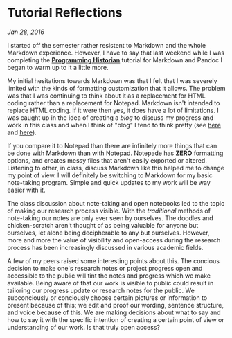 # Tutorial Reflections
_Jan 28, 2016_

I started off the semester rather resistent to Markdown and the whole Markdown experience. However, I have to say that last weekend while I was completing the [__Programming Historian__](http://programminghistorian.org/lessons/sustainable-authorship-in-plain-text-using-pandoc-and-markdown) tutorial for Markdown and Pandoc I began to warm up to it a little more.

My initial hesitations towards Markdown was that I felt that I was severely limited with the kinds of formatting customization that it allows. The problem was that I was continuing to think about it as a replacement for HTML coding rather than a replacement for Notepad. Markdown isn't intended to replace HTML coding. If it were then yes, it does have a lot of limitations. I was caught up in the idea of creating a _blog_ to discuss my progress and work in this class and when I think of "blog" I tend to think pretty (see [here](http://thingstalk.wordpress.com) and [here](http://rhymeswithfloral.github.io)). 

If you compare it to Notepad than there are infinitely more things that can be done with Markdown than with Notepad. Notepade has __ZERO__ formatting options, and creates messy files that aren't easily exported or altered. Listening to other, in class, discuss Markdown like this helped me to change my point of view. I will definitely be switching to Markdown for my basic note-taking program. Simple and quick updates to my work will be way easier with it.

The class discussion about note-taking and open notebooks led to the topic of making our research process visible. With the _traditional_ methods of note-taking our notes are only ever seen by ourselves. The doodles and chicken-scratch aren't thought of as being valuable for anyone but ourselves, let alone being decipherable to any but ourselves. However, more and more the value of visibility and open-access during the research process has been increasingly discussed in various academic fields. 

A few of my peers raised some interesting points about this. The concious decision to make one's research notes or project progress open and accessible to the public will tint the notes and progress which we make available. Being aware of that our work is visible to public could result in tailoring our progress update or research notes for the public. We subconciously or conciously choose certain pictures or information to present because of this; we edit and proof our wording, sentence structure, and voice because of this. We are making decisions about what to say and how to say it with the specific intention of creating a certain point of view or understanding of our work. Is that truly open access?
